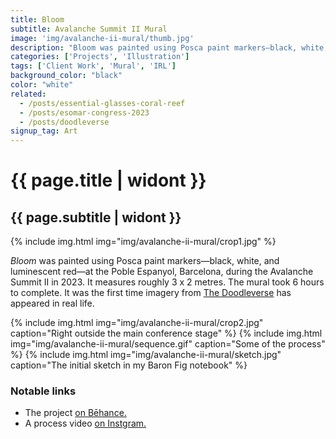 ```yaml
---
title: Bloom
subtitle: Avalanche Summit II Mural
image: 'img/avalanche-ii-mural/thumb.jpg'
description: "Bloom was painted using Posca paint markers—black, white, and luminescent red—at the Poble Espanyol, Barcelona, during the Avalanche Summit II in 2023. It measures roughly 3 x 2 metres. The mural took 6 hours to complete. It was the first time imagery from The Doodleverse has appeared in real life."
categories: ['Projects', 'Illustration']
tags: ['Client Work', 'Mural', 'IRL']
background_color: "black"
color: "white"
related:
  - /posts/essential-glasses-coral-reef
  - /posts/esomar-congress-2023
  - /posts/doodleverse
signup_tag: Art
---
```

# {{ page.title | widont }}
## {{ page.subtitle | widont }}

{% include img.html img="img/avalanche-ii-mural/crop1.jpg" %}

*Bloom* was painted using Posca paint markers—black, white, and luminescent red—at the Poble Espanyol, Barcelona, during the Avalanche Summit II in 2023. It measures roughly 3 x 2 metres. The mural took 6 hours to complete. It was the first time imagery from [The Doodleverse](/doodleverse/) has appeared in real life.

{% include img.html img="img/avalanche-ii-mural/crop2.jpg" caption="Right outside the main conference stage" %}
{% include img.html img="img/avalanche-ii-mural/sequence.gif" caption="Some of the process" %}
{% include img.html img="img/avalanche-ii-mural/sketch.jpg" caption="The initial sketch in my Baron Fig notebook" %}

### Notable links
- The project [on Bēhance.](https://www.behance.net/gallery/170838083/Bloom-Avalanche-Summit-II-Mural)
- A process video [on Instgram.](https://www.instagram.com/p/CsWBUUVI7n2/)